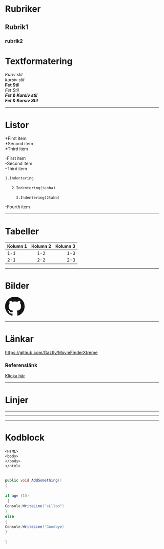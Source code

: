 ﻿# Rubriker
## Rubrik1
### rubrik2  

# Textformatering  
*Kuriv stil*  
_kursiv stil_  
**Fet Stil**  
_Fet Stil_  
***Fet & Kursiv stil***   
___Fet & Kursiv Stil___

---

# Listor

*First item  
*Second item  
*Third item

-First item   
-Second item  
-Third item

    1.Indentering

       2.Indentering(tabba)

         3.Indentering(2tabb)     
-Fourth item

---  

# Tabeller

|Kolumn 1|Kolumn 2| Kolumn 3|
|---     |:---:     |---:      |
|1-1     |1-2     |1-3      |
|2-1     |2-2     |2-3      |

---   
# Bilder
![Logo](logos.png)

---   
# Länkar

<https://github.com/Gaztly/MovieFinderXtreme>

### Referenslänk
[SOS]: https://www.rottentomatoes.com/m/copshop 
[Klicka här][SOS]


---  
# Linjer
---  
____ 

******
# Kodblock


```
<HTML>
<body>
</body>
</html>
```

```csharp

public void AddSomething()
{

if age (15)
 {
Console.WriteLine("eLlloo")
}
else
{
Console.WriteLine("Goodbye)
}

}


